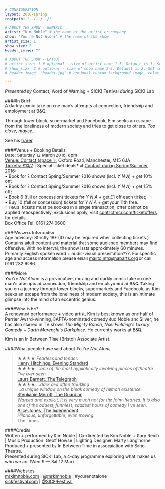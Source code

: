 ```yaml
---
# CONFIGURATION
layout: 2016-spring
rootpath: "../../../"

# ABOUT THE SHOW - GENERIC
artist: "Kim Noble" # the name of the artist or company
show: "You're Not Alone" # the name of the show
artist_size: 1
show_size: 2
header_image: ""    

# ABOUT THE SHOW - LAYOUT
# artist_size: 1 # optional - size of artist name 1-5. Default is 1. Set longer names to lower values
# show_size: 2 # optional - size of show name 2-5. Default is 2. Set longer names to lower values
# header_image: "header.jpg" # optional custom background image, relative to current page

---
```

*Presented by* Contact, Word of Warning + SICK! Festival *during* SICK! Lab          
       
####In Brief      
A darkly comic take on one man’s attempts at connection, friendship and employment at B&Q.         
        
Through tower block, supermarket and Facebook, Kim seeks an escape from the loneliness of modern society and tries to get close to others. *Too close, maybe…*           
          
See his <a href="http://youtu.be/ZpI9fdp87Y8" target="_blank">trailer</a>.                
           
####Venue + Booking Details    
Date: Saturday 12 March 2016, 8pm         
<a href="http://contactmcr.com/visit/getting-here" target="_blank">Venue: Contact (space 1)</a>, Oxford Road, Manchester, M15 6JA         
<a href="http://contactmcr.com/whats-on/46699-kim-noble-youre-not-alone/booking" target="_blank">Tickets: £13/7</a> | Special ticket deals† at <a href="http://contactmcr.com/whats-on" target="_blank">Contact during Spring/Summer 2016</a>:<br>• Book for 2 Contact Spring/Summer 2016 shows (incl. *Y N A*) + get 10% off;<br>• Book for 3 Contact Spring/Summer 2016 shows (incl. *Y N A*) + get 15% off;<br>• Book 6 (full or concession) tickets for *Y N A* + get £1 off each ticket;<br>• Buy 10 (full or concession) tickets for *Y N A* + get your 11th free.                  
† T&Cs: tickets must be booked in a single transaction, offer cannot be applied retrospectively; exclusions apply, visit <a href="http://www.contactmcr.com/ticketoffers" target="_blank">contactmcr.com/ticketoffers</a> for details.              
Box Office Tel: 0161 274 0600          
          
####Access Information        
Age advisory: Strictly 18+ (ID may be required when collecting tickets.) Contains adult content and material that some audience members may find offensive. With no interval, the show lasts approximately 60 minutes. Primarily English spoken word + audio-visual presentation???. For specific age and access information please email <mailto:info@habarts.org> or call 0161 232 6086.     
             
####More         
*You're Not Alone* is a provocative, moving and darkly comic take on one man's attempts at connection, friendship and employment at B&Q. Taking you on a journey through tower blocks, supermarkets and Facebook, as Kim seeks an escape from the loneliness of modern society, this is an intimate glimpse into the mind of an eccentric genius.         
        
####Who is he?     
A renowned performance + video artist, Kim is best known as one half of Perrier Award-winning, BAFTA-nominated comedy duo Noble and Silver; he has also starred in TV shows *The Mighty Boosh*, *Noel Fielding's Luxury Comedy* + *Garth Marenghi's Darkplace*. He currently works at B&Q.               
             
Kim is an In Between Time (Bristol) Associate Artist.         
         
####What people have said about *You're Not Alone*        
>★★★★ *Fearless and tender.*<br><a href="http://www.standard.co.uk/goingout/theatre/kim-noble-you-re-not-alone-soho-theatre-review-10041114.html" target="_blank">Henry Hitchings, Evening Standard</a>        
>★★★★ *…one of the most hypnotically involving pieces of theatre I've ever seen.*<br><a href="http://www.telegraph.co.uk/culture/theatre/edinburgh-festival/10995672/Edinburgh-theatre-2014-what-to-see.html" target="_blank">Laura Barnett, The Telegraph</a>        
>★★★★ *…dark and often troubling<br>…a unique window on the bleak comedy of human existence.*<br><a href="http://www.theguardian.com/stage/2015/feb/22/kim-noble-youre-not-alone-review-soho-theatre-london" target="_blank">Stephanie Merritt, The Guardian</a>           
>*Warped and explicit, it is very much not for the faint-hearted. It is also one of the oddest, funniest, saddest hours of comedy I ve seen.*<br><a href="http://www.independent.co.uk/arts-entertainment/comedy/reviews/kim-noble-you-re-not-alone-soho-theatre-review-a-show-that-runs-on-surprise-and-shock-10036119.html" target="_blank">Alice Jones, The Independent</a>        
>*Hilarious, unforgettable, even moving.*<br>The Times      
         
####Credits          
Written + performed by Kim Noble | Co-directed by Kim Noble + Gary Reich | Music Production: Geoff Howse | Lighting Designer: Marty Langthorne<br>Produced + presented by In Between Time in assocaiation with Soho Theatre.<br>Presented during SICK! Lab, a 4-day programme exploring what makes us who we are (Wed 9 — Sat 12 Mar).              
             
####Websites          
<a href="http://mrkimnoble.com/when-you-can-see-bollocks-that-i-do" target="_blank">mrkimnoble.com</a> | <a href="http://twitter.com/mrkimnoble" target="_blank">@mrkimnoble</a> | #yourenotalone<br><a href="http://sickfestival.com" target="_blank">sickfestival.com</a> | <a href="http://twitter.com/SICK!Festival" target="_blank">@SICK!Festival</a>
